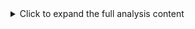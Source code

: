<details><summary>Click to expand the full analysis content</summary>


#  Analysis of Wallet Credit Scores

##  Score Distribution

To understand wallet behavior across the Aave V2 ecosystem, we grouped scores into deciles (0–1000) and examined transaction patterns:

| Score Range | Wallet Count | Description |
|-------------|--------------|-------------|
| 0–100       | 385 wallets  | Highly risky behavior: dominated by `Borrow` and `LiquidationCall` actions |
| 100–200     | 1 wallets    | Bot-like usage: minimal `Repay`, sporadic `Deposit` or `RedeemUnderlying` |
| 200–300     | 15 wallets   | Erratic interaction: low-value borrowing, inconsistent repayment |
| 300–400     | 52 wallets   | Unstable strategy: early signs of responsible use but lacking consistency |
| 400–500     | 250 wallets  | Emerging reliability: deposit-repay behavior begins to outweigh risk |
| 500–600     | 242 wallets  | Balanced behavior: steady deposits, repayments counter borrow usage |
| 600–700     | 600 wallets  | Consistent reliability: high-value deposits and repayments dominate |
| 700–800     | 617 wallets  | Trustworthy pattern: rare liquidations, strong redeem-repay cycle |
| 800–900     | 158 wallets  | Highly responsible: minimal risky actions, frequent `Deposit` and `Repay` |
| 900–1000    | 1177 wallets | Model users: continuous responsible behavior across all actions |



##  Behavioral Trends

###  Low-Scoring Wallets (0–300)
- Frequent risky actions like `Borrow` and `LiquidationCall`
- Sparse or absent `Repay` events
- Many low-value or single-action wallets
- Potential bots, exploiters, or test agents

###  Mid-Scoring Wallets (300–700)
- Mixed behavior: repayment and deposit actions present but inconsistent
- Occasionally involved in risky actions
- Likely real users with evolving strategies

###  High-Scoring Wallets (700–1000)
- Heavy involvement in `Deposit`, `Repay`, and `RedeemUnderlying`
- Rarely liquidated; consistent responsible interactions
- Suggests long-term users and positive protocol contributions

---

##  Visual Overview

![Wallet Score Distribution](image.png)



</details>
